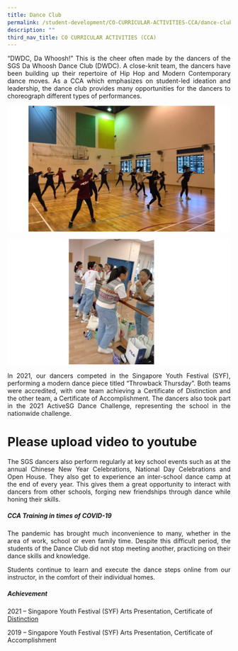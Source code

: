 ```yaml
---
title: Dance Club
permalink: /student-development/CO-CURRICULAR-ACTIVITIES-CCA/dance-club/
description: ""
third_nav_title: CO CURRICULAR ACTIVITIES (CCA)
---
```

<p style="text-align: justify;"> “DWDC, Da Whoosh!” This is the cheer often made by the dancers of the SGS Da Whoosh Dance Club (DWDC). A close-knit team, the dancers have been building up their repertoire of Hip Hop and Modern Contemporary dance moves. As a CCA which emphasizes on student-led ideation and leadership, the dance club provides many opportunities for the dancers to choreograph different types of performances. </p>

![](/images/CCA%20Dance%20Club/Slide2-1-1024x576.jpg)

![](/images/CCA%20Dance%20Club/Slide1-1-1024x576.jpg)

<p style="text-align: justify;"> In 2021, our dancers competed in the Singapore Youth Festival (SYF), performing a modern dance piece titled “Throwback Thursday”. Both teams were accredited, with one team achieving a Certificate of Distinction and the other team, a Certificate of Accomplishment. The dancers also took part in the 2021 ActiveSG Dance Challenge, representing the school in the nationwide challenge. </p>

# Please upload video to youtube

<p style="text-align: justify;"> The SGS dancers also perform regularly at key school events such as at the annual Chinese New Year Celebrations, National Day Celebrations and Open House. They also get to experience an inter-school dance camp at the end of every year. This gives them a great opportunity to interact with dancers from other schools, forging new friendships through dance while honing their skills. </p>

##### **CCA Training in times of COVID-19**

<p style="text-align: justify;"> The pandemic has brought much inconvenience to many, whether in the area of work, school or even family time. Despite this difficult period, the students of the Dance Club did not stop meeting another, practicing on their dance skills and knowledge. </p>

<p style="text-align: justify;"> Students continue to learn and execute the dance steps online from our instructor, in the comfort of their individual homes. </p>

##### **Achievement**

2021 – Singapore Youth Festival (SYF) Arts Presentation, Certificate of <u>Distinction</u>

2019 – Singapore Youth Festival (SYF) Arts Presentation, Certificate of Accomplishment
